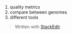 
1. quality metrics
2. compare between genomes
3. different tools

> Written with [StackEdit](https://stackedit.io/).
<!--stackedit_data:
eyJoaXN0b3J5IjpbNzM5NTIzMzczXX0=
-->
